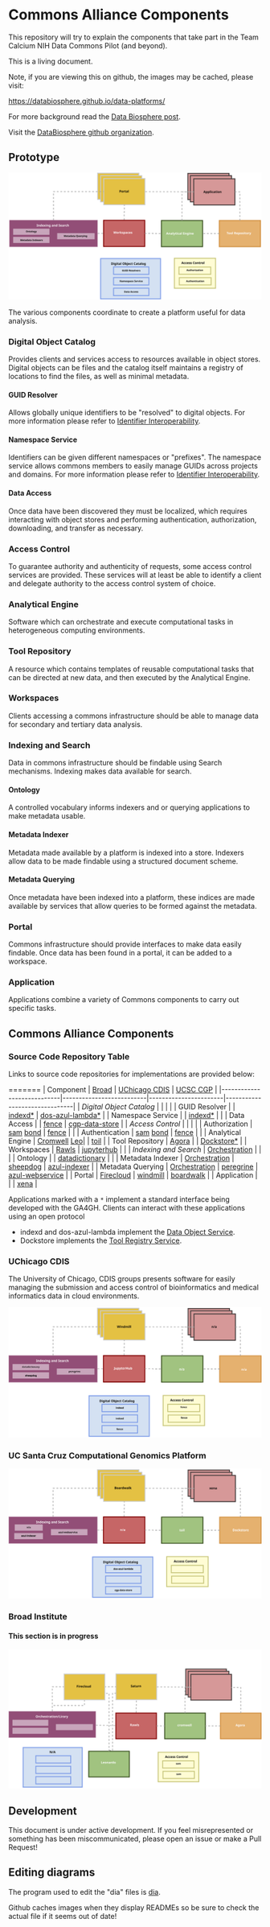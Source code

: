 # Commons Alliance Components

This repository will try to explain the components that take part 
in the Team Calcium NIH Data Commons Pilot (and beyond).

This is a living document.

Note, if you are viewing this on github, the images may be cached, please visit:

https://databiosphere.github.io/data-platforms/

For more background read the [Data Biosphere post](https://medium.com/@benedictpaten/a-data-biosphere-for-biomedical-research-d212bbfae95d).

Visit the [DataBiosphere github organization](https://github.com/DataBiosphere).

## Prototype

<img src="diagrams/prototype.svg" alt="The prototype components of a Commons member" />

The various components coordinate to create a platform useful for data analysis.

### Digital Object Catalog

Provides clients and services access to resources available in object stores. Digital objects
can be files and the catalog itself maintains a registry of locations to find the files, as 
well as minimal metadata.

#### GUID Resolver

Allows globally unique identifiers to be "resolved" to digital objects. For more information 
please refer to [Identifier Interoperability](https://github.com/DataBiosphere/identifier-interoperability).

#### Namespace Service

Identifiers can be given different namespaces or "prefixes". The namespace service allows commons 
members to easily manage GUIDs across projects and domains. For more information 
please refer to [Identifier Interoperability](https://github.com/DataBiosphere/identifier-interoperability).

#### Data Access

Once data have been discovered they must be localized, which requires interacting with object stores 
and performing authentication, authorization, downloading, and transfer as necessary.

### Access Control

To guarantee authority and authenticity of requests, some access control services are provided. 
These services will at least be able to identify a client and delegate authority to the access 
control system of choice.

### Analytical Engine

Software which can orchestrate and execute computational tasks in heterogeneous computing 
environments.

### Tool Repository

A resource which contains templates of reusable computational tasks that can be directed at new 
data, and then executed by the Analytical Engine.

### Workspaces

Clients accessing a commons infrastructure should be able to manage data for secondary and 
tertiary data analysis.

### Indexing and Search

Data in commons infrastructure should be findable using Search mechanisms. Indexing makes data 
available for search.

#### Ontology

A controlled vocabulary informs indexers and or querying applications to make metadata usable.

#### Metadata Indexer

Metadata made available by a platform is indexed into a store. Indexers allow data to be made 
findable using a structured document scheme.

#### Metadata Querying

Once metadata have been indexed into a platform, these indices are made available by services 
that allow queries to be formed against the metadata.

### Portal

Commons infrastructure should provide interfaces to make data easily findable. Once data has been 
found in a portal, it can be added to a workspace.

### Application

Applications combine a variety of Commons components to carry out specific tasks.

## Commons Alliance Components

### Source Code Repository Table

Links to source code repositories for implementations are provided below:

=======
| Component                  |          [Broad][20]     |  [UChicago CDIS][21]  |       [UCSC CGP][22]          |
|----------------------------|--------------------------|-----------------------|-------------------------------|
|  *Digital Object Catalog*  |                          |                       |                               |
| GUID Resolver              |                          |  [indexd][6][*][25]   |  [dos-azul-lambda][13][*][25] |
| Namespace Service          |                          |  [indexd][6][*][25]   |                               |
| Data Access                |                          |  [fence][7]           |  [cgp-data-store][23]         |
| *Access Control*           |                          |                       |                               |
| Authorization              |   [sam][1] [bond][2]     |  [fence][7]           |                               |
| Authentication             |   [sam][1] [bond][2]     |  [fence][7]           |                               |
| Analytical Engine          |   [Cromwell][3] [Leo][28]|                       |  [toil][14]                   |
| Tool Repository            |   [Agora][4]             |                       |  [Dockstore][15][*][24]       |
| Workspaces                 |   [Rawls][26]            | [jupyterhub][8]       |                               |
| *Indexing and Search*      |   [Orchestration][27]    |                       |                               |
| Ontology                   |                          | [datadictionary][9]   |                               |
| Metadata Indexer           |   [Orchestration][27]    | [sheepdog][10]        | [azul-indexer][16]            |
| Metadata Querying          |   [Orchestration][27]    | [peregrine][11]       | [azul-webservice][17]         |
| Portal                     |   [Firecloud][5]         | [windmill][12]        | [boardwalk][18]               |
| Application                |                          |                       | [xena][19]                    |

Applications marked with a `*` implement a standard interface being developed with the GA4GH. 
Clients can interact with these applications using an open protocol

* indexd and dos-azul-lambda implement the [Data Object Service][25].
* Dockstore implements the [Tool Registry Service][24].

[1]: https://github.com/broadinstitute/sam
[2]: https://github.com/DataBiosphere/bond
[3]: https://github.com/broadinstitute/cromwell
[4]: https://github.com/broadinstitute/agora
[5]: https://github.com/broadinstitute/firecloud-ui
[6]: https://github.com/uc-cdis/indexd
[7]: https://github.com/uc-cdis/fence
[8]: https://github.com/jupyterhub/jupyterhub
[9]: https://github.com/uc-cdis/datadictionary
[10]: https://github.com/uc-cdis/sheepdog
[11]: https://github.com/uc-cdis/peregrine
[12]: https://github.com/uc-cdis/data-portal
[13]: https://github.com/DataBiosphere/dos-azul-lambda
[14]: https://github.com/BD2KGenomics/toil
[15]: https://github.com/ga4gh/dockstore
[16]: https://github.com/DataBiosphere/azul
[17]: https://github.com/DataBiosphere/azul
[18]: https://github.com/DataBiosphere/cgp-boardwalk
[19]: https://github.com/ucscXena/ucsc-xena-server
[20]: https://www.broadinstitute.org/
[21]: https://cdis.uchicago.edu/gen3
[22]: https://cgl.genomics.ucsc.edu/
[23]: https://github.com/DataBiosphere/cgp-data-store
[24]: https://github.com/ga4gh/tool-registry-service-schemas
[25]: https://github.com/ga4gh/data-object-service-schemas
[26]: https://github.com/broadinstitute/rawls
[27]: https://github.com/broadinstitute/firecloud-orchestration
[28]: https://github.com/DataBiosphere/leonardo

### UChicago CDIS

The University of Chicago, CDIS groups presents software for easily managing the submission and 
access control of bioinformatics and medical informatics data in cloud environments.

<img src="diagrams/uc-cdis.svg" alt="An image of the UC CDIS commons services" />

### UC Santa Cruz Computational Genomics Platform

<img src="diagrams/ucsc.svg" alt="An image of the UCSC commons services" />

### Broad Institute

#### This section is in progress

<img src="diagrams/broad.svg" alt="An image of the Broad commons services" />

## Development

This document is under active development. If you feel misrepresented or something has been
miscommunicated, please open an issue or make a Pull Request!

## Editing diagrams

The program used to edit the "dia" files is [dia](http://dia-installer.de/).

Github caches images when they display READMEs so be sure to check the actual file if 
it seems out of date!

